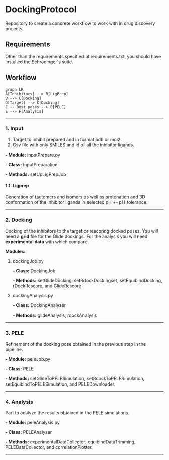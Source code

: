 
# DockingProtocol

Repository to create a concrete workflow to work with in drug discovery projects.

## Requirements

Other than the requirements specified at requirements.txt, you should have installed the Schrödinger's suite.


## Workflow

```mermaid
graph LR
A[Inhibitors] --> B[LigPrep]
B --> C[Docking]
D[Target] --> C[Docking]
C -- Best poses --> E[PELE]
E --> F[Analysis]
```
---

### 1. Input

1. Target to inhibit prepared and in format pdb or mol2.
2. Csv file with only SMILES and id of all the inhibitor ligands.

**- Module:** inputPrepare.py

**- Class:** InputPreparation

**- Methods:** setUpLigPrepJob

#### 1.1. Ligprep

Generation of tautomers and isomers as well as protonation and 3D conformation of the inhibitor ligands in selected pH +- pH_tolerance.

---

### 2. Docking

Docking of the inhibitors to the target or rescoring docked poses. You will need a **grid** file for the Glide dockings. For the analysis you will need **experimental data** with which compare.

**Modules:** 
1. dockingJob.py 

	**- Class:** DockingJob
	
	**- Methods:** setGlideDocking, setRdockDockingset, setEquibindDocking, rDockRescore, and GlideRescore
	
2. dockingAnalysis.py

	**- Class:** DockingAnalyzer

	**- Methods:** glideAnalysis, rdockAnalysis

---

### 3. PELE

Refinement of the docking pose obtained in the previous step in the pipeline.

**- Module:** peleJob.py

**- Class:** PELE

**- Methods:** setGlideToPELESimulation, setRdockToPELESimulation, setEquibindToPELESimulation, and PELEDownloader.

---

### 4. Analysis

Part to analyze the results obtained in the PELE simulations.

**- Module:** peleAnalysis.py

**- Class:** PELEAnalyzer

**- Methods:** experimentalDataCollector, equibindDataTrimming, PELEDataCollector, and correlationPlotter.

---
